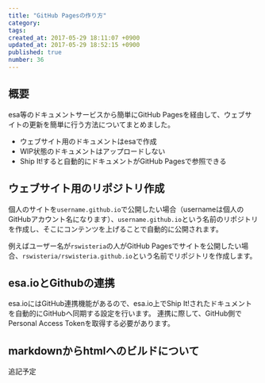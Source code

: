```yaml
---
title: "GitHub Pagesの作り方"
category: 
tags: 
created_at: 2017-05-29 18:11:07 +0900
updated_at: 2017-05-29 18:52:15 +0900
published: true
number: 36
---
```


## 概要

esa等のドキュメントサービスから簡単にGitHub Pagesを経由して、ウェブサイトの更新を簡単に行う方法についてまとめました。

- ウェブサイト用のドキュメントはesaで作成
- WIP状態のドキュメントはアップロードしない
- Ship It!すると自動的にドキュメントがGitHub Pagesで参照できる

## ウェブサイト用のリポジトリ作成

個人のサイトを`username.github.io`で公開したい場合（usernameは個人のGitHubアカウント名になります）、`username.github.io`という名前のリポジトリを作成し、そこにコンテンツを上げることで自動的に公開されます。

例えばユーザー名が`rswisteria`の人がGitHub Pagesでサイトを公開したい場合、`rswisteria/rswisteria.github.io`という名前でリポジトリを作成します。

## esa.ioとGithubの連携

esa.ioにはGitHub連携機能があるので、esa.io上でShip It!されたドキュメントを自動的にGitHubへ同期する設定を行います。
連携に際して、GitHub側でPersonal Access Tokenを取得する必要があります。

## markdownからhtmlへのビルドについて

追記予定
